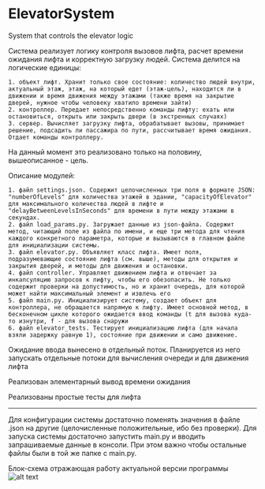 # ElevatorSystem
System that controls the elevator logic

Система реализует логику контроля вызовов лифта, расчет времени ожидания лифта и корректную загрузку людей. 
Система делится на логические единицы: 

    1. объект лифт. Хранит только свое состояние: количество людей внутри, актуальный этаж, этаж, на который едет (этаж-цель), находится ли в движении и время движения между этажами (также время на закрытие дверей, нужное чтобы человеку хватило времени зайти)
    2. контроллер. Передает непосредственно команды лифту: ехать или остановиться, открыть или закрыть двери (в экстренных случаях)
    3. сервер. Вычисляет загрузку лифта, обрабатывает вызовы, принимает решение, подсадить ли пассажира по пути, рассчитывает время ожидания. Отдает команды контроллеру.
    
На данный момент это реализовано только на половину, вышеописанное - цель.
  
Описание модулей:

    1. файл settings.json. Содержит целочисленных три поля в формате JSON: "numberOfLevels" для количества этажей в здании, "capacityOfElevator" для максимального количества людей в лифте и "delayBetweenLevelsInSeconds" для времени в пути между этажами в секундах.
    2. файл load_params.py. Загружает данные из json-файла. Содержит метод, читающий поле из файла по имени, и еще три метода для чтения каждого конкретного параметра, которые и вызываются в главном файле для инициализации системы.
    3. файл elevator.py. Объявляет класс лифта. Имеет поля, подразумевающие состояние лифта (см. выше), методы для открытия и закрытия дверей, и методы для движения и остановки.
    4. файл controller. Управляет движением лифта и отвечает за инкапсуляцию запросов к лифту, чтобы его обезопасить. Не только содержит проверки на допустимость, но и хранит очередь, для которой может найти максимальный элемент и извлечь его
    5. файл main.py. Инициализирует систему, создает объект для контроллера, не обращается напрямую к лифту. Имеет основной метод, в бесконечном цикле которого ожидается ввод команды (t для вызова куда-то изнутри, f - для вызова снаружи
    6. файл elevator_tests. Тестирует инициализацию лифта (для начала взяли задержку равную 1), состояние при движении и само движение. 
    
Ожидание ввода вынесено в отдельный поток. Планируется из него запускать отдельные потоки для вычисления очереди и для движения лифта

Реализован элементарный вывод времени ожидания

Реализованы простые тесты для лифта
________________________________________________
Для конфигурации системы достаточно поменять значения в файле .json на другие (целочисленные положительные, ибо без проверки).
Для запуска системы достаточно запустить main.py и вводить запрашиваемые данные в консоли. При этом важно чтобы остальные файлы были в той же папке с main.py. 

Блок-схема отражающая работу актуальной версии программы
![alt text](https://pp.userapi.com/c824503/v824503391/163d17/H6zHxfQeZcQ.jpg)



